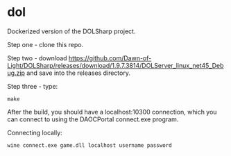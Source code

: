 # dol

Dockerized version of the DOLSharp project.

Step one -  clone this repo.

Step two - download
https://github.com/Dawn-of-Light/DOLSharp/releases/download/1.9.7.3814/DOLServer_linux_net45_Debug.zip
and save into the releases directory.

Step three - type:

```
make
```

After the build, you should have a localhost:10300 connection, which
you can connect to using the DAOCPortal connect.exe program.

Connecting locally:

```
wine connect.exe game.dll localhost username password
```
